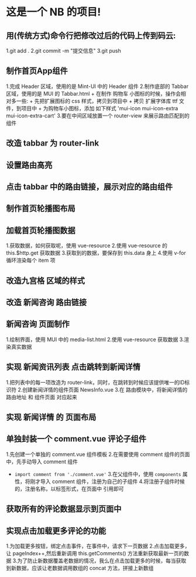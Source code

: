 # 这是一个 NB 的项目!

## 用(传统方式)命令行把修改过后的代码上传到码云:
1.git add .
2.git commit -m "提交信息"
3.git push

## 制作首页App组件
1.完成 Header 区域，使用的是 Mint-UI 中的 Header 组件
2.制作底部的 Tabbar 区域，使用的是 MUI 的 Tabbar.html
    + 在制作 购物车 小图标的时候，操作会相对多一些:
    + 先把扩展图标的 css 样式，拷贝到项目中
    + 拷贝 扩展字体库 ttf 文件，到项目中
    + 为购物车小图标，添加 如下样式 'mui-icon mui-icon-extra mui-icon-extra-cart'
3.要在中间区域放置一个 router-view 来展示路由匹配到的组件

## 改造 tabbar 为 router-link

## 设置路由高亮

## 点击 tabbar 中的路由链接，展示对应的路由组件

## 制作首页轮播图布局

## 加载首页轮播图数据
1.获取数据，如何获取呢，使用 vue-resource
2.使用 vue-resource 的 this.$http.get 获取数据
3.获取到的数据，要保存到 this.data 身上
4.使用 v-for 循环渲染每个 item 项

## 改造九宫格 区域的样式

## 改造 新闻咨询 路由链接

## 新闻咨询 页面制作
1.绘制界面，使用 MUI 中的 media-list.html
2.使用 vue-resource 获取数据
3.渲染真实数据

## 实现 新闻资讯列表 点击跳转到新闻详情
1.把列表中的每一项改造为 router-link，同时，在跳转到时候应该提供唯一的ID标识符
2.创建新闻详情的组件页面 NewsInfo.vue
3.在 路由模块中，将新闻详情的 路由地址 和 组件页面 对应起来

## 实现 新闻详情 的 页面布局 

## 单独封装一个 comment.vue 评论子组件
1.先创建一个单独的 comment.vue 组件模板
2.在需要使用 comment 组件的页面中，先手动导入 comment 组件
 + `import comment from './comment.vue'`
3.在父组件中，使用 `components` 属性，将刚才导入 comment 组件，注册为自己的子组件
4.将注册子组件时候的，注册名称，以标签形式，在页面中 引用即可

## 获取所有的评论数据显示到页面中

## 实现点击加载更多评论的功能
1.为加载更多按钮，绑定点击事件，在事件中，请求下一页数据
2.点击加载更多，让 pageIndex++,然后重新调用 this.getComments() 方法重新获取最新一页的数据
3.为了防止新数据覆盖老数据的情况，我么在点击加载更多的时候，每当获取到新数据，应该让老数据调用数组的 concat 方法，拼接上新数组